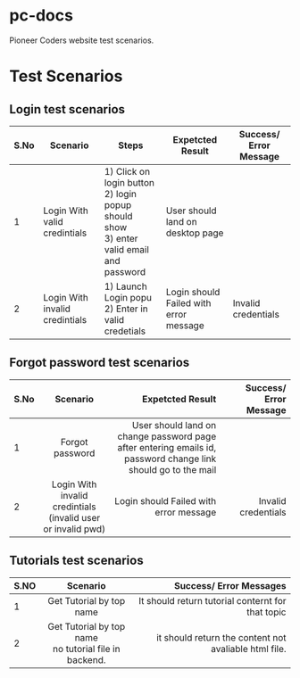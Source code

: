 # pc-docs

Pioneer Coders website test scenarios.

# Test Scenarios

## Login test scenarios

| S.No | Scenario           |  Steps  |  Expetcted Result   |  Success/ Error Message  |
| ------------- |-------------| -----| -----|  -----|
| 1 | Login With valid credintials | 1) Click on login button <br> 2) login popup should show <br> 3) enter valid email and password  | User should land on desktop page |   |
| 2 | Login With invalid credintials | 1) Launch Login popu <br> 2) Enter in valid credetials      | Login should Failed with error message   |  Invalid credentials |

## Forgot password test scenarios

| S.No | Scenario           | Expetcted Result   |  Success/ Error Message  |
| ------------- |:-------------:| -----:|  -----:|
| 1 | Forgot password | User should land on change password page <br> after entering emails id, password change link should go to the mail    |   |
| 2 | Login With invalid credintials <br> (invalid user or invalid pwd)      | Login should Failed with error message   |  Invalid credentials |

## Tutorials  test scenarios
  
| S.NO | Scenario                 | Success/ Error Messages  |
| ---- |:-------------:| -----:|
| 1    | Get Tutorial by top name  | It should return tutorial conternt for that topic | 
| 2    | Get Tutorial by top name </br> no tutorial file in backend. | it should return the content not avaliable html file. |







